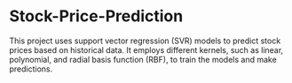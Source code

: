# Stock-Price-Prediction
This project uses support vector regression (SVR) models to predict stock prices based on historical data. It employs different kernels, such as linear, polynomial, and radial basis function (RBF), to train the models and make predictions.

